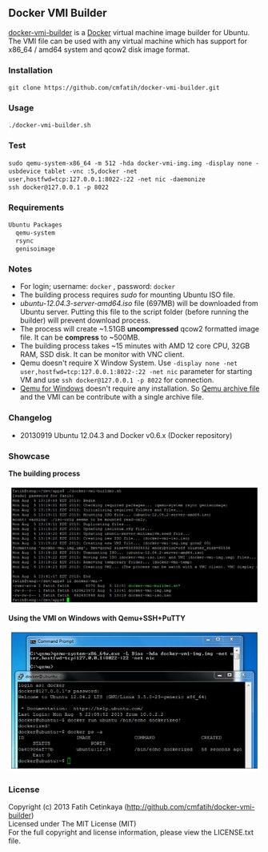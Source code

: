 ## Docker VMI Builder

  [docker-vmi-builder](http://github.com/cmfatih/docker-vmi-builder) is a [Docker](http://www.docker.io/) virtual machine image builder for Ubuntu. 
  The VMI file can be used with any virtual machine which has support for x86_64 / amd64 system and qcow2 disk image format.
  
### Installation

```
git clone https://github.com/cmfatih/docker-vmi-builder.git
```

### Usage

```
./docker-vmi-builder.sh
```

### Test

```
sudo qemu-system-x86_64 -m 512 -hda docker-vmi-img.img -display none -usbdevice tablet -vnc :5,docker -net user,hostfwd=tcp:127.0.0.1:8022-:22 -net nic -daemonize
ssh docker@127.0.0.1 -p 8022
```

### Requirements

```
Ubuntu Packages
  qemu-system 
  rsync 
  genisoimage
```

### Notes

* For login; username: ``docker`` , password: ``docker``
* The building process requires *sudo* for mounting Ubuntu ISO file.
* *ubuntu-12.04.3-server-amd64.iso* file (697MB) will be downloaded from Ubuntu server. Putting this file to the script folder (before running the builder) will prevent download process.
* The process will create ~1.51GB **uncompressed** qcow2 formatted image file. It can be **compress** to ~500MB.
* The building process takes ~15 minutes with AMD 12 core CPU, 32GB RAM, SSD disk. It can be monitor with VNC client.
* Qemu doesn't require X Window System. Use ``-display none -net user,hostfwd=tcp:127.0.0.1:8022-:22 -net nic`` parameter for starting VM and use ``ssh docker@127.0.0.1 -p 8022`` for connection.
* [Qemu for Windows](http://lassauge.free.fr/qemu/) doesn't require any installation. So [Qemu archive file](http://lassauge.free.fr/qemu/release/Qemu-1.5.1-windows.zip) and the VMI can be contribute with a single archive file.

### Changelog

* 20130919 Ubuntu 12.04.3 and Docker v0.6.x (Docker repository)

### Showcase

**The building process**

![docker-vmi-builder.sh](docs/img/dvb-out.png)

**Using the VMI on Windows with Qemu+SSH+PuTTY**

![docker-vmi-img.img](docs/img/vmi-win-qemu-ssh.png)

### License

Copyright (c) 2013 Fatih Cetinkaya (http://github.com/cmfatih/docker-vmi-builder)  
Licensed under The MIT License (MIT)  
For the full copyright and license information, please view the LICENSE.txt file.
